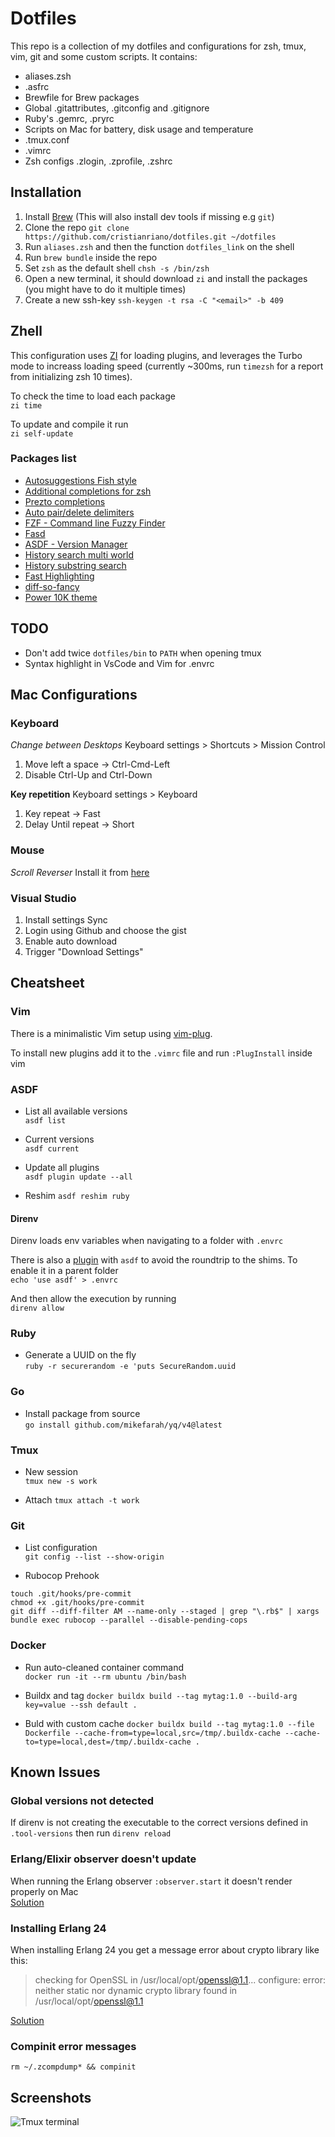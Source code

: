 # Dotfiles

This repo is a collection of my dotfiles and configurations for zsh, tmux, vim, git and some custom scripts.
It contains:

- aliases.zsh
- .asfrc
- Brewfile for Brew packages
- Global .gitattributes, .gitconfig and .gitignore
- Ruby's .gemrc, .pryrc
- Scripts on Mac for battery, disk usage and temperature
- .tmux.conf
- .vimrc
- Zsh configs .zlogin, .zprofile, .zshrc

## Installation

1. Install [Brew](https://brew.sh/) (This will also install dev tools if missing e.g `git`)
2. Clone the repo `git clone https://github.com/cristianriano/dotfiles.git ~/dotfiles`
3. Run `aliases.zsh` and then the function `dotfiles_link` on the shell
4. Run `brew bundle` inside the repo
5. Set `zsh` as the default shell `chsh -s /bin/zsh`
6. Open a new terminal, it should download `zi` and install the packages (you might have to do it multiple times)
7. Create a new ssh-key `ssh-keygen -t rsa -C "<email>" -b 409`

## Zhell

This configuration uses [ZI](https://z-shell.pages.dev/) for loading plugins, and leverages the Turbo mode to
increass loading speed (currently ~300ms, run `timezsh` for a report from initializing zsh 10 times).

To check the time to load each package\
`zi time`

To update and compile it run\
`zi self-update`

### Packages list

- [Autosuggestions Fish style](https://github.com/zsh-users/zsh-autosuggestions)
- [Additional completions for zsh](https://github.com/zsh-users/zsh-completions)
- [Prezto completions](https://github.com/sorin-ionescu/prezto/tree/master/modules/completion)
- [Auto pair/delete delimiters](https://github.com/hlissner/zsh-autopair)
- [FZF - Command line Fuzzy Finder](https://github.com/junegunn/fzf)
- [Fasd](https://github.com/clvv/fasd)
- [ASDF - Version Manager](https://github.com/asdf-vm/asdf)
- [History search multi world](https://github.com/z-shell/history-search-multi-word)
- [History substring search](https://github.com/zsh-users/zsh-history-substring-search)
- [Fast Highlighting](https://github.com/z-shell/fast-syntax-highlighting)
- [diff-so-fancy](https://github.com/so-fancy/diff-so-fancy)
- [Power 10K theme](https://github.com/romkatv/powerlevel10k)

## TODO

- Don't add twice `dotfiles/bin` to `PATH` when opening tmux
- Syntax highlight in VsCode and Vim for .envrc

## Mac Configurations

### Keyboard

_Change between Desktops_
Keyboard settings > Shortcuts > Mission Control
1. Move left a space -> Ctrl-Cmd-Left
2. Disable Ctrl-Up and Ctrl-Down

__Key repetition__
Keyboard settings > Keyboard
1. Key repeat -> Fast
2. Delay Until repeat -> Short

### Mouse

_Scroll Reverser_
Install it from [here](https://pilotmoon.com/scrollreverser/)

### Visual Studio

1. Install settings Sync
2. Login using Github and choose the gist
3. Enable auto download
4. Trigger "Download Settings"

## Cheatsheet

### Vim

There is a minimalistic Vim setup using [vim-plug](https://github.com/junegunn/vim-plug).

To install new plugins add it to the `.vimrc` file and run `:PlugInstall` inside vim

### ASDF
- List all available versions\
`asdf list`

- Current versions\
`asdf current`

- Update all plugins\
`asdf plugin update --all`

- Reshim
`asdf reshim ruby`

#### Direnv

Direnv loads env variables when navigating to a folder with `.envrc`

There is also a [plugin](https://github.com/asdf-community/asdf-direnv) with `asdf` to avoid the roundtrip to the shims. To enable it in a parent folder\
`echo 'use asdf' > .envrc`

And then allow the execution by running\
`direnv allow`

### Ruby
- Generate a UUID on the fly\
`ruby -r securerandom -e 'puts SecureRandom.uuid`

### Go
- Install package from source\
`go install github.com/mikefarah/yq/v4@latest`

### Tmux
- New session\
`tmux new -s work`

- Attach
`tmux attach -t work`

### Git
- List configuration\
`git config --list --show-origin`

- Rubocop Prehook
```
touch .git/hooks/pre-commit
chmod +x .git/hooks/pre-commit
git diff --diff-filter AM --name-only --staged | grep "\.rb$" | xargs bundle exec rubocop --parallel --disable-pending-cops
```

### Docker
- Run auto-cleaned container command\
`docker run -it --rm ubuntu /bin/bash`

- Buildx and tag
`docker buildx build --tag mytag:1.0 --build-arg key=value --ssh default .`

- Buld with custom cache
`docker buildx build --tag mytag:1.0 --file Dockerfile --cache-from=type=local,src=/tmp/.buildx-cache --cache-to=type=local,dest=/tmp/.buildx-cache .`

## Known Issues

### Global versions not detected
If direnv is not creating the executable to the correct versions defined in `.tool-versions` then run `direnv reload`

### Erlang/Elixir observer doesn't update
When running the Erlang observer `:observer.start` it doesn't render properly on Mac\
[Solution](https://github.com/elixir-lang/elixir/issues/9997#issuecomment-624390925)

### Installing Erlang 24
When installing Erlang 24 you get a message error about crypto library like this:
> checking for OpenSSL in /usr/local/opt/openssl@1.1... configure: error: neither static nor dynamic crypto library found in /usr/local/opt/openssl@1.1

[Solution](https://youtu.be/w7JkhGrjnMY?t=94)

### Compinit error messages

```
rm ~/.zcompdump* && compinit
```

## Screenshots

![Tmux terminal](./screenshots/tmux.png)
